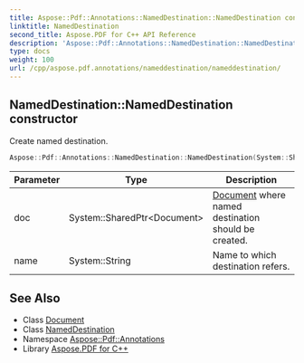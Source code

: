 ```yaml
---
title: Aspose::Pdf::Annotations::NamedDestination::NamedDestination constructor
linktitle: NamedDestination
second_title: Aspose.PDF for C++ API Reference
description: 'Aspose::Pdf::Annotations::NamedDestination::NamedDestination constructor. Create named destination in C++.'
type: docs
weight: 100
url: /cpp/aspose.pdf.annotations/nameddestination/nameddestination/
---
```

## NamedDestination::NamedDestination constructor


Create named destination.

```cpp
Aspose::Pdf::Annotations::NamedDestination::NamedDestination(System::SharedPtr<Document> doc, System::String name)
```


| Parameter | Type | Description |
| --- | --- | --- |
| doc | System::SharedPtr\<Document\> | [Document](../../../aspose.pdf/document/) where named destination should be created. |
| name | System::String | Name to which destination refers. |

## See Also

* Class [Document](../../../aspose.pdf/document/)
* Class [NamedDestination](../)
* Namespace [Aspose::Pdf::Annotations](../../)
* Library [Aspose.PDF for C++](../../../)
